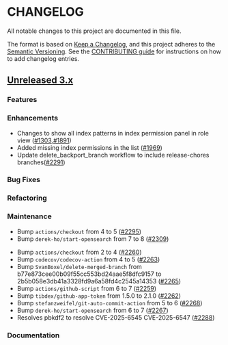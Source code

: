 # CHANGELOG
All notable changes to this project are documented in this file.

The format is based on [Keep a Changelog](https://keepachangelog.com/en/1.0.0/), and this project adheres to the [Semantic Versioning](https://semver.org/spec/v2.0.0.html). See the [CONTRIBUTING guide](./CONTRIBUTING.md#Changelog) for instructions on how to add changelog entries.

## [Unreleased 3.x]

### Features


### Enhancements

* Changes to show all index patterns in index permission panel in role view ([#1303](https://github.com/opensearch-project/security-dashboards-plugin/issues/1303),[#1891](https://github.com/opensearch-project/security-dashboards-plugin/issues/1891))
* Added missing index permissions in the list ([#1969](https://github.com/opensearch-project/security-dashboards-plugin/issues/1969))
* Update delete_backport_branch workflow to include release-chores branches([#2291](https://github.com/opensearch-project/security-dashboards-plugin/pull/2291))

### Bug Fixes


### Refactoring


### Maintenance
- Bump `actions/checkout` from 4 to 5 ([#2295](https://github.com/opensearch-project/security-dashboards-plugin/pull/2295))
- Bump `derek-ho/start-opensearch` from 7 to 8 ([#2309](https://github.com/opensearch-project/security-dashboards-plugin/pull/2309))

* Bump `actions/checkout` from 2 to 4 ([#2260](https://github.com/opensearch-project/security-dashboards-plugin/pull/2260))
* Bump `codecov/codecov-action` from 4 to 5 ([#2263](https://github.com/opensearch-project/security-dashboards-plugin/pull/2263))
* Bump `SvanBoxel/delete-merged-branch` from b77e873cee00b09f55cc553bd24aae5f8dfc9157 to 2b5b058e3db41a3328fd9a6a58fd4c2545a14353 ([#2265](https://github.com/opensearch-project/security-dashboards-plugin/pull/2265))
* Bump `actions/github-script` from 6 to 7 ([#2259](https://github.com/opensearch-project/security-dashboards-plugin/pull/2259))
* Bump `tibdex/github-app-token` from 1.5.0 to 2.1.0 ([#2262](https://github.com/opensearch-project/security-dashboards-plugin/pull/2262))
* Bump `stefanzweifel/git-auto-commit-action` from 5 to 6 ([#2268](https://github.com/opensearch-project/security-dashboards-plugin/pull/2268))
* Bump `derek-ho/start-opensearch` from 6 to 7 ([#2267](https://github.com/opensearch-project/security-dashboards-plugin/pull/2267))
* Resolves pbkdf2 to resolve CVE-2025-6545 CVE-2025-6547 ([#2288](https://github.com/opensearch-project/security-dashboards-plugin/pull/2288))


### Documentation



[Unreleased 3.x]: https://github.com/opensearch-project/security-dashboards-plugin/compare/3.1...main
